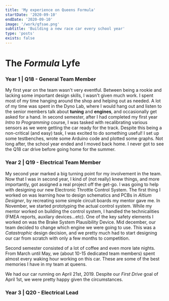 ```yaml
---
title: 'My experience on Queens Formula'
startDate: '2020-09-10'
endDate: '2020-09-10'
image: '/work/qfsae.png'
subtitle: 'Building a new race car every school year'
type: 'posts'
exists: false
---
```


# The <i>Formula</i> Lyfe

### Year 1 | Q18 - General Team Member
My first year on the team wasn't very eventful. Between being a rookie and lacking some important design skills, I wasn't given much work. I spent most of my time hanging around the shop and helping out as needed. A lot of my time was spent in the <a>Dyno Lab</a>, where I would hang out and listen to the senior members talk about <b>tuning</b> and <b>engines</b>, and occasionally get asked for a hand. 
In second semester, after I had completed my first year <i>Intro to Programming</i> course, I was tasked with recalibrating various sensors as we were getting the car ready for the track. Despite this being a non-critical (and easy) task, I was excited to do something useful! I set up some testbenches, wrote some Arduino code and plotted some graphs. Not long after, the school year ended and I moved back home. I never got to see the Q18 car drive before going home for the summer. 

### Year 2 | Q19 - Electrical Team Member
My second year marked a big turning point for my involvement in the team. Now that I was in second year, I kind of (not really) knew things, and more importantly, got assigned a real project off the get-go. I was going to help with designing our new <a>Electronic Throttle Control System</a>. The first thing I worked on was learning how to design schematics and PCBs in <i>Altium Designer</i>, by recreating some simple circuit boards my mentor gave me. In November, we started prototyping the actual control system. While my mentor worked on building the control system, I handled the technicalities (FMEA reports, auxilary devices...etc). One of the key safety elements I worked on was the <a>Brake System Plausibility Device</a>. Mid december, our team decided to change which engine we were going to use. This was a <i>Catastrophic</i> design decision, and we pretty much had to start designing our car from scratch with only a few months to competition. 

Second semester consisted of a lot of coffee and even more late nights. From March until May, we (about 10-15 dedicated team members) spent almost every waking hour working on this car. These are some of the best memories I have in my team at queens.

We had our car running on April 21st, 2019. Despite our <i>First Drive</i> goal of April 1st, we were pretty happy given the circumstances. 

### Year 3 | Q20 - Electrical Lead 